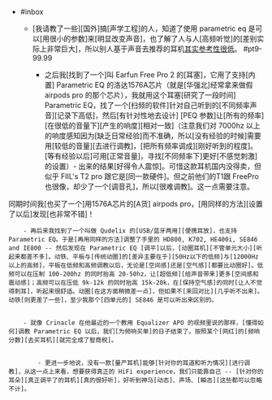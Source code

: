 - #inbox
    - [我请教了一些][国外]搞[声学工程]的人，知道了使用 parametric eq 是可以[用很小的参数]来[明显改变声音]，也了解了人与人[高频听觉]的[差别实际上非常巨大]，所以别人基于声音去推荐的耳机[其实参考性很低](https://www.zhihu.com/question/444953323/answer/2301750176)。 #pt9-99.99


        - 之后我[找到了一个]叫 Earfun Free Pro 2 的[耳塞]，它用了支持[内置] Parametric EQ 的洛达1576A芯片（就是[华强北]经常拿来做假 airpods pro 的那个芯片），我就用这个耳塞[研究了一段时间] Parametric EQ，找了一个[扫频的软件]针对自己听到的[不同频率声音][记录下高低]，然后[有针对性地去设计] [PEQ 参数]让[所有的频率][在很低的音量下][产生的响度][相对一致]（注意我们对 7000hz 以上的响度感知因为[缺乏日常经验]而不准确，所以[没有经验的时候]需要用[较低的音量][去进行调教]，[把所有频率调成][刚好听到的程度]。[等有经验以后]可用[正常音量]，寻找[不同频率下]更好[不感觉刺激]的设置）- 出来的结果[好得令人震惊]。可惜这款耳机国内没得卖，但似乎 FIIL's T2 pro 跟它是[同一款硬件]。但之前他们的T1跟 FreePro 也很像，却少了一个[调音孔]，所以[很难调教]。这一点需要注意。

同期时间我[也买了一个]用1576A芯片的[A货] airpods pro，[用同样的方法][设置了以后]发现[也非常不错]！


        - 再后来我找到了一个叫做 Qudelix 的[USB/蓝牙两用][便携耳放]，也支持 Parametric EQ。于是[再用同样的方法]调整了手里的 HD800, K702, HE400i, SE846 and IE800 -- 然后发现在 Parametric EQ [调平]以后，[动圈耳机][不管单元大小][听起来都差不多]。动铁、平板与[传统动圈]的[差异主要在于][50Hz以下的低频]与[12000Hz以上的高频]，平板在低频和高频调教以后，无论是[空间感]还是[空气感][都要比动圈好]。低频可以在压制 100-200hz 的同时抬高 20-50hz，让[超低频][给声音带来]更多[空间感和震动感]；高频可以在压低 9k-12k 的同时抬高 15k-20k，在[保持空气感]的同时[让人不觉得刺耳]，听起来很舒适。动圈[在这方面稍微差一点]，但如果不[来回对比][几乎听不出来]。动铁[则更差了一些]，至少我那个[四单元的] SE846 是可以听出来区别的。


        - 就像 Crinacle 在他最近的一个教用 Equalizer APO 的视频里说的那样，[懂得如何]调教 Parametric EQ 以后，我们[为频响买单]的日子结束了。按照某个[网红]的[频响分数][去买耳机][就完全成了智商税]。


            - 更进一步地说，没有一款[量产耳机]能够[针对你的耳道和听力情况][进行调教]，从这一点上来看，想要获得真正的 HiFi experience，我们只能靠自己 -- [针对你的耳朵][真正调平了的耳机][真的很好听]，好听到神马[动态]、声场、[瞬态][这些都可以忽略不计]。
